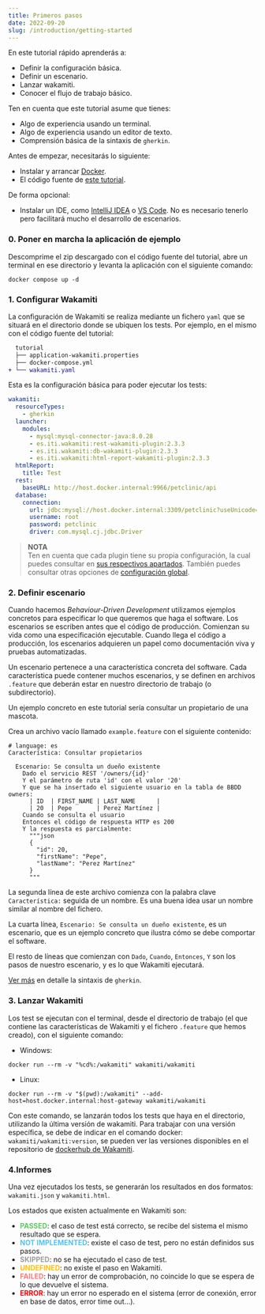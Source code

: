```yaml
---
title: Primeros pasos
date: 2022-09-20
slug: /introduction/getting-started
---
```


En este tutorial rápido aprenderás a:
- Definir la configuración básica.
- Definir un escenario.
- Lanzar wakamiti.
- Conocer el flujo de trabajo básico.

Ten en cuenta que este tutorial asume que tienes:
- Algo de experiencia usando un terminal.
- Algo de experiencia usando un editor de texto.
- Comprensión básica de la sintaxis de `gherkin`.

Antes de empezar, necesitarás lo siguiente:
- Instalar y arrancar [Docker](https://www.docker.com/get-started/).
- El código fuente de [este tutorial](javascript:$download()).

De forma opcional:
- Instalar un IDE, como [IntelliJ IDEA](https://www.jetbrains.com/idea/) o [VS Code](https://code.visualstudio.com/). No
  es necesario tenerlo pero facilitará mucho el desarrollo de escenarios.


### 0. Poner en marcha la aplicación de ejemplo
Descomprime el zip descargado con el código fuente del tutorial, abre un terminal en ese directorio y levanta la 
aplicación con el siguiente comando:
```shell copy=true
docker compose up -d
```

### 1. Configurar Wakamiti
La configuración de Wakamiti se realiza mediante un fichero `yaml` que se situará en el directorio donde se ubiquen los 
tests. Por ejemplo, en el mismo con el código fuente del tutorial:
```diff
  tutorial
  ├── application-wakamiti.properties
  ├── docker-compose.yml
+ └── wakamiti.yaml
```

Esta es la configuración básica para poder ejecutar los tests:
```yml copy=true
wakamiti:
  resourceTypes:
    - gherkin
  launcher:
    modules:
      - mysql:mysql-connector-java:8.0.28
      - es.iti.wakamiti:rest-wakamiti-plugin:2.3.3
      - es.iti.wakamiti:db-wakamiti-plugin:2.3.3
      - es.iti.wakamiti:html-report-wakamiti-plugin:2.3.3
  htmlReport:
    title: Test
  rest:
    baseURL: http://host.docker.internal:9966/petclinic/api
  database:
    connection:
      url: jdbc:mysql://host.docker.internal:3309/petclinic?useUnicode=true
      username: root
      password: petclinic
      driver: com.mysql.cj.jdbc.Driver
```
> **NOTA** <br />
> Ten en cuenta que cada plugin tiene su propia configuración, la cual puedes consultar en [sus respectivos apartados](plugins).
> También puedes consultar otras opciones de [configuración global](wakamiti/architecture#configuración-global).


### 2. Definir escenario
Cuando hacemos *Behaviour-Driven Development* utilizamos ejemplos concretos para especificar lo que queremos que haga el 
software. Los escenarios se escriben antes que el código de producción. Comienzan su vida como una especificación 
ejecutable. Cuando llega el código a producción, los escenarios adquieren un papel como documentación viva y pruebas 
automatizadas.

Un escenario pertenece a una característica concreta del software. Cada característica puede contener muchos escenarios, 
y se definen en archivos `.feature` que deberán estar en nuestro directorio de trabajo (o subdirectorio).

Un ejemplo concreto en este tutorial sería consultar un propietario de una mascota.

Crea un archivo vacío llamado `example.feature` con el siguiente contenido:
```gherkin copy=true
# language: es
Característica: Consultar propietarios
  
  Escenario: Se consulta un dueño existente
    Dado el servicio REST '/owners/{id}'
    Y el parámetro de ruta 'id' con el valor '20'
    Y que se ha insertado el siguiente usuario en la tabla de BBDD owners:
      | ID  | FIRST_NAME | LAST_NAME      |
      | 20  | Pepe       | Perez Martínez |
    Cuando se consulta el usuario
    Entonces el código de respuesta HTTP es 200
    Y la respuesta es parcialmente:
      """json
      {
        "id": 20,
        "firstName": "Pepe",
        "lastName": "Perez Martínez"
      }
      """
```
La segunda línea de este archivo comienza con la palabra clave `Característica:` seguida de un nombre. Es una buena idea
usar un nombre similar al nombre del fichero.

La cuarta línea, `Escenario: Se consulta un dueño existente`, es un escenario, que es un ejemplo concreto que ilustra 
cómo se debe comportar el software.

El resto de líneas que comienzan con `Dado`, `Cuando`, `Entonces`, `Y` son los pasos de nuestro escenario, y es lo que 
Wakamiti ejecutará.

[Ver más](https://cucumber.io/docs/gherkin/) en detalle la sintaxis de `gherkin`.


### 3. Lanzar Wakamiti
Los test se ejecutan con el terminal, desde el directorio de trabajo (el que contiene las características de Wakamiti y
el fichero `.feature` que hemos creado), con el siguiente comando:

* Windows:
```Shell copy=true
docker run --rm -v "%cd%:/wakamiti" wakamiti/wakamiti
```
* Linux:
```Shell copy=true
docker run --rm -v "$(pwd):/wakamiti" --add-host=host.docker.internal:host-gateway wakamiti/wakamiti
```
Con este comando, se lanzarán todos los tests que haya en el directorio, 
utilizando la última versión de wakamiti. Para trabajar con una versión 
específica, se debe de indicar en el comando docker: `wakamiti/wakamiti:version`, 
se pueden ver las versiones disponibles en el repositorio de 
[dockerhub de Wakamiti](https://hub.docker.com/r/wakamiti/wakamiti/tags).


### 4.Informes
Una vez ejecutados los tests, se generarán los resultados en dos formatos: `wakamiti.json` y `wakamiti.html`.

Los estados que existen actualmente en Wakamiti son:

- <span style="color:#5fc95f">**PASSED**</span>: el caso de test está correcto, se recibe del sistema el mismo resultado 
  que se espera.
- <span style="color:#4fc3f7">**NOT IMPLEMENTED**</span>: existe el caso de test, pero no están definidos sus pasos.
- <span style="color:#9e9e9e">**SKIPPED**</span>: no se ha ejecutado el caso de test.
- <span style="color:#ffc107">**UNDEFINED**</span>: no existe el paso en Wakamiti.
- <span style="color:#ff7b7e">**FAILED**</span>: hay un error de comprobación, no coincide lo que se espera de lo que 
  devuelve el sistema.
- <span style="color:#ff0000">**ERROR**</span>: hay un error no esperado en el sistema (error de conexión, error en base de 
  datos, error time out...).

